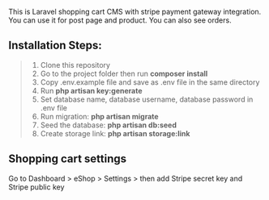 This is Laravel shopping cart CMS with stripe payment gateway integration. You can use it for post page and product. You can also see orders.


## Installation Steps: ##
> 1. Clone this repository
> 2. Go to the project folder then run **composer install**
> 3. Copy .env.example file and save as .env file in the same directory
> 4. Run **php artisan key:generate**
> 5. Set database name, database username, database password in .env file
> 6. Run migration: **php artisan migrate**
> 7. Seed the database: **php artisan db:seed**
> 8. Create storage link: **php artisan storage:link**

## Shopping cart settings ##

Go to Dashboard > eShop > Settings > then add Stripe secret key and Stripe public key

